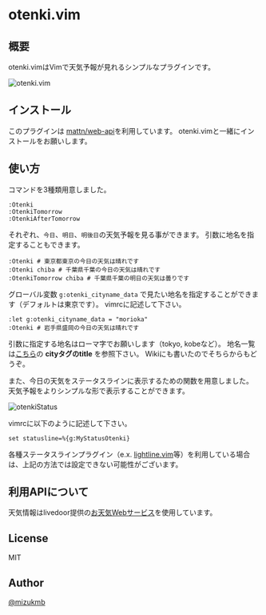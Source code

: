 # otenki.vim
## 概要
otenki.vimはVimで天気予報が見れるシンプルなプラグインです。

![otenki.vim](http://i.imgur.com/o6sgbL8.gif)

## インストール
このプラグインは [mattn/web-api](https://github.com/mattn/webapi-vim)を利用しています。
otenki.vimと一緒にインストールをお願いします。

## 使い方
コマンドを3種類用意しました。

```
:Otenki
:OtenkiTomorrow
:OtenkiAfterTomorrow
```

それぞれ、`今日`、`明日`、`明後日`の天気予報を見る事ができます。
引数に地名を指定することもできます。

```
:Otenki # 東京都東京の今日の天気は晴れです
:Otenki chiba # 千葉県千葉の今日の天気は晴れです
:OtenkiTomorrow chiba # 千葉県千葉の明日の天気は曇りです
```

グローバル変数 `g:otenki_cityname_data` で見たい地名を指定することができます（デフォルトは東京です）。
vimrcに記述して下さい。

```
:let g:otenki_cityname_data = "morioka"
:Otenki # 岩手県盛岡の今日の天気は晴れです
```

引数に指定する地名はローマ字でお願いします（tokyo, kobeなど）。
地名一覧は[こちら](http://weather.livedoor.com/forecast/rss/primary_area.xml)の **cityタグのtitle** を参照下さい。
Wikiにも書いたのでそちらからもどうぞ。

また、今日の天気をステータスラインに表示するための関数を用意しました。
天気予報をよりシンプルな形で表示することができます。

![otenkiStatus](http://i.imgur.com/3qxgnlU.png)

vimrcに以下のように記述して下さい。

```
set statusline=%{g:MyStatusOtenki}
```

各種ステータスラインプラグイン（e.x. [lightline.vim](https://github.com/itchyny/lightline.vim)等）を利用している場合は、上記の方法では設定できない可能性がございます。

## 利用APIについて
天気情報はlivedoor提供の[お天気Webサービス](http://weather.livedoor.com/weather_hacks/webservice)を使用しています。

## License
MIT

## Author
[@mizukmb](https://twitter.com/mizukmb)
